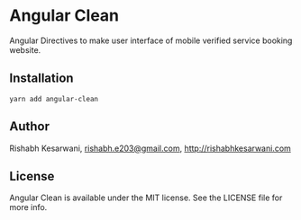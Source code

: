 # Angular Clean #
Angular Directives to make user interface of mobile verified service booking website.

## Installation ##
```
yarn add angular-clean
```

## Author ##
Rishabh Kesarwani, rishabh.e203@gmail.com, http://rishabhkesarwani.com

## License ##
Angular Clean is available under the MIT license. See the LICENSE file for more info.
